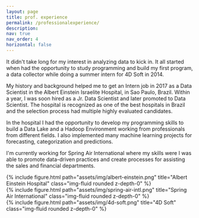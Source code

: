 ```yaml
---
layout: page
title: prof. experience
permalink: /professionalexperience/
description: 
nav: true
nav_order: 4
horizontal: false
---
```


It didn't take long for my interest in analyzing data to kick in. It all started when had the opportunity to study programming and build my first program, a data collector while doing a summer intern for 4D Soft in 2014.

My history and background helped me to get an Intern job in 2017 as a Data Scientist in the Albert Einstein Israelite Hospital, in Sao Paulo, Brazil. Within a year, I was soon hired as a Jr. Data Scientist and later promoted to Data Scientist. The hospital is recognized as one of the best hospitals in Brazil and the selection process had multiple highly evaluated candidates. 

In the hospital I had the opportunity to develop my programming skills to build a Data Lake and a Hadoop Environment working from professionals from different fields. I also implemented many machine learning projects for forecasting, categorization and predictions.

I'm currently working for Spring Air International where my skills were I was able to promote data-driven practices and create processes for assisting the sales and financial departments.

<div class="row justify-content-sm-center">
    <div class="col-sm-4 mt-3 mt-md-0">
        {% include figure.html path="assets/img/albert-einstein.png" title="Albert Einstein Hospital" class="img-fluid rounded z-depth-0" %}
    </div>
    <div class="col-sm-4 mt-3 mt-md-5">
        {% include figure.html path="assets/img/spring-air-intl.png" title="Spring Air International" class="img-fluid rounded z-depth-0" %}
    </div>
    <div class="col-sm-4 mt-3 mt-md-0">
        {% include figure.html path="assets/img/4d-soft.png" title="4D Soft" class="img-fluid rounded z-depth-0" %}
    </div>
</div>